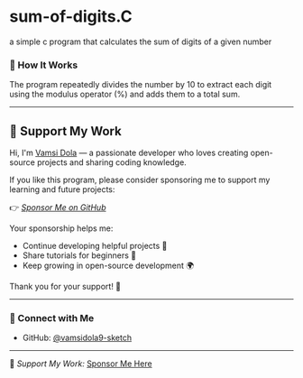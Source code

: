 # sum-of-digits.C
a simple c program that calculates the sum of digits of a given number 

### 🧠 How It Works
The program repeatedly divides the number by 10 to extract each digit using the modulus operator (%) and adds them to a total sum.

---

## 💖 Support My Work

Hi, I'm [Vamsi Dola](https://github.com/vamsidola9-sketch) — a passionate developer who loves creating open-source projects and sharing coding knowledge.

If you like this program, please consider sponsoring me to support my learning and future projects:

👉 [*Sponsor Me on GitHub*](https://github.com/sponsors/vamsidola9-sketch)

Your sponsorship helps me:
- Continue developing helpful projects 🧩  
- Share tutorials for beginners 📘  
- Keep growing in open-source development 🌍  

Thank you for your support! 🙏

---

### 📸 Connect with Me
- GitHub: [@vamsidola9-sketch](https://github.com/vamsidola9-sketch)



---
💖 *Support My Work:* [Sponsor Me Here](https://github.com/sponsors/vamsidola-sketch)

